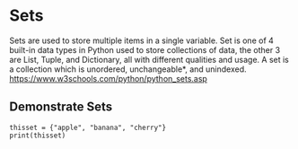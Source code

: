 # Sets
Sets are used to store multiple items in a single variable.
Set is one of 4 built-in data types in Python used to store collections of data, the other 3 are List, Tuple, and Dictionary, all with different qualities and usage.
A set is a collection which is unordered, unchangeable*, and unindexed.
https://www.w3schools.com/python/python_sets.asp

## Demonstrate Sets

```
thisset = {"apple", "banana", "cherry"}
print(thisset)
```
